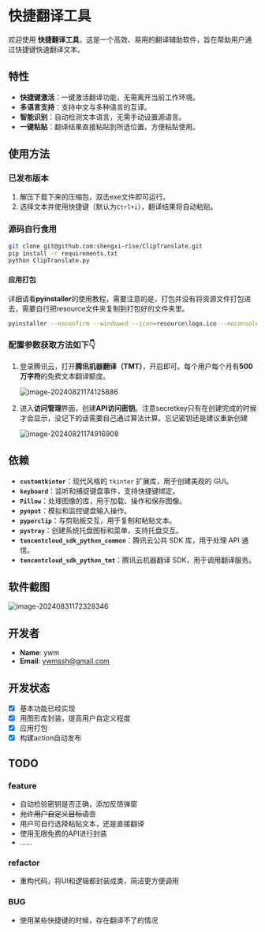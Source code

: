 # 快捷翻译工具

欢迎使用 **快捷翻译工具**，这是一个高效、易用的翻译辅助软件，旨在帮助用户通过快捷键快速翻译文本。

## 特性

- **快捷键激活**：一键激活翻译功能，无需离开当前工作环境。
- **多语言支持**：支持中文与多种语言的互译。
- **智能识别**：自动检测文本语言，无需手动设置源语言。
- **一键粘贴**：翻译结果直接粘贴到所选位置，方便粘贴使用。

## 使用方法

### 已发布版本

1. 解压下载下来的压缩包，双击exe文件即可运行。
2. 选择文本并使用快捷键（默认为`Ctrl+i`），翻译结果将自动粘贴。

### 源码自行食用

```bash
git clone git@github.com:shengxi-rise/ClipTranslate.git
pip install -r requirements.txt
python ClipTranslate.py
```

#### 应用打包

详细请看**pyinstaller**的使用教程，需要注意的是，打包并没有将资源文件打包进去，需要自行把resource文件夹复制到打包好的文件夹里。

```bash
pyinstaller --noconfirm --windowed --icon=resource\logo.ico --noconsole ClipTranslate.py
```

### 配置参数获取方法如下👇

1. 登录腾讯云，打开**腾讯机器翻译（TMT）**，开启即可。每个用户每个月有**500万字符**的免费文本翻译额度。

   ![image-20240821174125886](https://gitee.com/shengxi-rise/img/raw/master/ywmpic/202408211741013.png)

2. 进入**访问管理**界面，创建**API访问密钥**。注意secretkey只有在创建完成的时候才会显示，没记下的话需要自己通过算法计算。忘记密钥还是建议重新创建

   ![image-20240821174916908](https://gitee.com/shengxi-rise/img/raw/master/ywmpic/202408211749038.png)

## 依赖

- **`customtkinter`**：现代风格的 `tkinter` 扩展库，用于创建美观的 GUI。
- **`keyboard`**：监听和捕捉键盘事件，支持快捷键绑定。
- **`Pillow`**：处理图像的库，用于加载、操作和保存图像。
- **`pynput`**：模拟和监控键盘输入操作。
- **`pyperclip`**：与剪贴板交互，用于复制和粘贴文本。
- **`pystray`**：创建系统托盘图标和菜单，支持托盘交互。
- **`tencentcloud_sdk_python_common`**：腾讯云公共 SDK 库，用于处理 API 通信。
- **`tencentcloud_sdk_python_tmt`**：腾讯云机器翻译 SDK，用于调用翻译服务。

## 软件截图

![image-20240831172328346](https://gitee.com/shengxi-rise/img/raw/master/ywmpic/202408311723410.png)

## 开发者

- **Name**: ywm
- **Email**: [ywmssh@gmail.com](mailto:ywmssh@gmail.com)

## 开发状态

- [x] 基本功能已经实现
- [x] 用图形库封装，提高用户自定义程度
- [x] 应用打包
- [x] 构建action自动发布

## TODO

### feature

- 自动检验密钥是否正确，添加反馈弹窗
- ~~允许用户自定义目标语言~~
- 用户可自行选择粘贴文本，还是直接翻译
- 使用无限免费的API进行封装
- ......

### refactor

- 重构代码，将UI和逻辑都封装成类，简洁更方便调用

### BUG

- 使用某些快捷键的时候，存在翻译不了的情况

